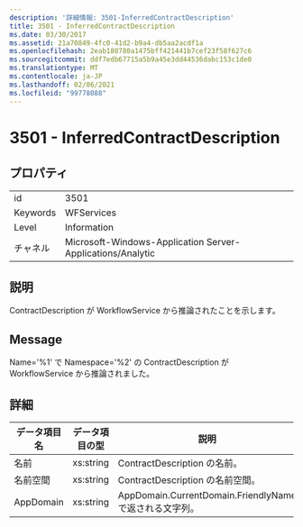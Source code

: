 ```yaml
---
description: '詳細情報: 3501-InferredContractDescription'
title: 3501 - InferredContractDescription
ms.date: 03/30/2017
ms.assetid: 21a70849-4fc0-41d2-b9a4-db5aa2acdf1a
ms.openlocfilehash: 2eab180780a1475bff421441b7cef23f58f627c6
ms.sourcegitcommit: ddf7edb67715a5b9a45e3dd44536dabc153c1de0
ms.translationtype: MT
ms.contentlocale: ja-JP
ms.lasthandoff: 02/06/2021
ms.locfileid: "99778088"
---
```

# <a name="3501---inferredcontractdescription"></a>3501 - InferredContractDescription

## <a name="properties"></a>プロパティ  
  
|||  
|-|-|  
|id|3501|  
|Keywords|WFServices|  
|Level|Information|  
|チャネル|Microsoft-Windows-Application Server-Applications/Analytic|  
  
## <a name="description"></a>説明  

 ContractDescription が WorkflowService から推論されたことを示します。  
  
## <a name="message"></a>Message  

 Name='%1' で Namespace='%2' の ContractDescription が WorkflowService から推論されました。  
  
## <a name="details"></a>詳細  
  
|データ項目名|データ項目の型|説明|  
|--------------------|--------------------|-----------------|  
|名前|xs:string|ContractDescription の名前。|  
|名前空間|xs:string|ContractDescription の名前空間。|  
|AppDomain|xs:string|AppDomain.CurrentDomain.FriendlyName で返される文字列。|
